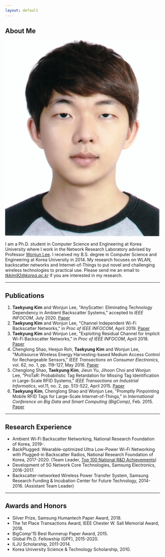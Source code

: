 ```yaml
---
layout: default
---
```


## About Me

<img class="profile-picture" src="tkkim.jpeg">

I am a Ph.D. student in Computer Science and Engineering at Korea University where I work in the Network Research Laboratory advised by Professor [Wonjun Lee](http://netlab.korea.ac.kr/wlee/).
I received my B.S. degree in Computer Science and Engineering at Korea University in 2014.
My research focuses on WLAN, backscatter networks and Internet-of-Things to put novel and challenging wireless technologies to practical use.
Please send me an email to *tkkim92@korea.ac.kr* if you are interested in my research.

---

## Publications

1. **Taekyung Kim** and Wonjun Lee, "AnyScatter: Eliminating Technology Dependency in Ambient Backscatter Systems," accepted to *IEEE INFOCOM*, July 2020. [Paper](publications/AnyScatter_INFOCOM_2020.pdf)
1. **Taekyung Kim** and Wonjun Lee, "Channel Independent Wi-Fi Backscatter Networks," in *Proc of IEEE INFOCOM*, April 2019. [Paper](https://ieeexplore.ieee.org/document/8737376)
1. **Taekyung Kim** and Wonjun Lee, "Exploiting Residual Channel for Implicit Wi-Fi Backscatter Networks," in *Proc of IEEE INFOCOM*, April 2018. [Paper](https://ieeexplore.ieee.org/document/8486273)
1. Chenglong Shao, Heejun Roh, **Taekyung Kim** and Wonjun Lee, "Multisource Wireless Energy Harvesting-based Medium Access Control for Rechargeable Sensors," *IEEE Transactions on Consumer Electronics*, vol. 62, no. 1, pp. 119-127, May 2016. [Paper](https://ieeexplore.ieee.org/document/7514670/)
1. Chenglong Shao, **Taekyung Kim**, Jieun Yu, Jihoon Choi and Wonjun Lee, "ProTaR: Probabilistic Tag Retardation for Missing Tag Identification in Large-Scale RFID Systems," *IEEE Transactions on Industrial Informatics*, vol.11, no. 2, pp. 513-522, April 2015. [Paper](https://ieeexplore.ieee.org/document/7047883/)
1. **Taekyung Kim**, Chenglong Shao and Wonjun Lee, "Promptly Pinpointing Mobile RFID Tags for Large-Scale Internet-of-Things," in *International Conference on Big Data and Smart Computing (BigComp)*, Feb. 2015. [Paper](https://ieeexplore.ieee.org/document/7072820/)

---

## Research Experience

* Ambient Wi-Fi Backscatter Networking, National Research Foundation of Korea, 2019-.
* BackPlugged: Wearable-optimized Ultra Low-Power Wi-Fi Networking with Plugged-in Backscatter Radios, National Research Foundation of Korea, 2017-2020. (Team Leader, [Top 100 National R&D Achievements](https://www.gov.kr/portal/ntnadmNews/2000579))
* Development of 5G Network Core Technologies, Samsung Electronics, 2016-2017.
* Backscatter-networked Wireless Power Transfer System, Samsung Research Funding & Incubation Center for Future Technology, 2014-2016. (Assistant Team Leader)

---

## Awards and Honors

* Silver Prize, Samsung Humantech Paper Award, 2018.
* The 1st Place Transactions Award, IEEE Chester W. Sall Memorial Award, 2018.
* BigComp'15 Best Runnerup Paper Award, 2015.
* Global Ph.D. Fellowship (GPF), 2015-2020.
* ILJU Scholarship, 2011-2014.
* Korea University Science & Technology Scholarship, 2010.

